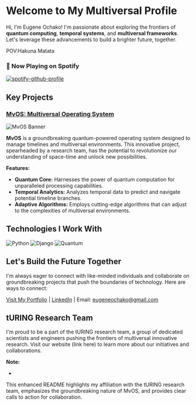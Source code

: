 # Welcome to My Multiversal Profile 

Hi, I'm Eugene Ochako!  I'm passionate about exploring the frontiers of **quantum computing**, **temporal systems**, and **multiversal frameworks**. Let's leverage these advancements to build a brighter future, together. 

POV:Hakuna Matata

### 🎵 Now Playing on Spotify

[![spotify-github-profile](https://spotify-github-profile.kittinanx.com/api/view?uid=dw7o43712khuej4zdlqfxvu15&cover_image=true&theme=default&show_offline=false&background_color=121212&interchange=true&bar_color=53b14f&bar_color_cover=true)](https://spotify-github-profile.kittinanx.com/api/view?uid=dw7o43712khuej4zdlqfxvu15&redirect=true)


##  Key Projects

### [MvOS: Multiversal Operating System](https://github.com/your-repo/mvos) 

![MvOS Banner](path/to/banner-image.gif)

**MvOS** is a groundbreaking quantum-powered operating system designed to manage timelines and multiversal environments. This innovative project, spearheaded by a research team, has the potential to revolutionize our understanding of space-time and unlock new possibilities.

**Features:**

- **Quantum Core:** Harnesses the power of quantum computation for unparalleled processing capabilities.
- **Temporal Analytics:** Analyzes temporal data to predict and navigate potential timeline branches.
- **Adaptive Algorithms:** Employs cutting-edge algorithms that can adjust to the complexities of multiversal environments.

##  Technologies I Work With

![Python](https://img.shields.io/badge/Python-3.9-blue?logo=python&logoColor=white)
![Django](https://img.shields.io/badge/Django-3.2-green?logo=django)
![Quantum](https://img.shields.io/badge/Quantum-IBM%20Qiskit-blue?logo=ibm)

##  Let's Build the Future Together

I'm always eager to connect with like-minded individuals and collaborate on groundbreaking projects that push the boundaries of technology. Here are ways to connect:

 [Visit My Portfolio](https://yourportfolio.com) |  [LinkedIn]((https://www.linkedin.com/in/eugeneochako/)) |  Email: eugeneochako@gmail.com

##  tURING Research Team

I'm proud to be a part of the tURING research team, a group of dedicated scientists and engineers pushing the frontiers of multiversal innovative research. Visit our website (link here) to learn more about our initiatives and collaborations.

**Note:**

- 

This enhanced README highlights my affiliation with the tURING research team, emphasizes the groundbreaking nature of MvOS, and provides clear calls to action for collaboration.
